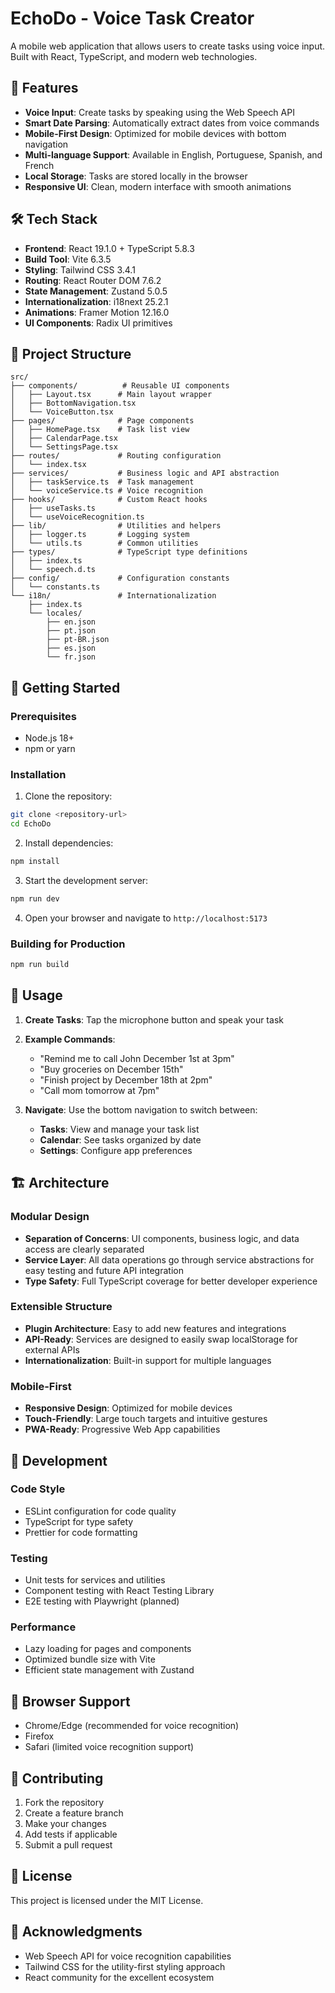 # EchoDo - Voice Task Creator

A mobile web application that allows users to create tasks using voice input. Built with React, TypeScript, and modern web technologies.

## 🚀 Features

- **Voice Input**: Create tasks by speaking using the Web Speech API
- **Smart Date Parsing**: Automatically extract dates from voice commands
- **Mobile-First Design**: Optimized for mobile devices with bottom navigation
- **Multi-language Support**: Available in English, Portuguese, Spanish, and French
- **Local Storage**: Tasks are stored locally in the browser
- **Responsive UI**: Clean, modern interface with smooth animations

## 🛠 Tech Stack

- **Frontend**: React 19.1.0 + TypeScript 5.8.3
- **Build Tool**: Vite 6.3.5
- **Styling**: Tailwind CSS 3.4.1
- **Routing**: React Router DOM 7.6.2
- **State Management**: Zustand 5.0.5
- **Internationalization**: i18next 25.2.1
- **Animations**: Framer Motion 12.16.0
- **UI Components**: Radix UI primitives

## 📁 Project Structure

```
src/
├── components/          # Reusable UI components
│   ├── Layout.tsx      # Main layout wrapper
│   ├── BottomNavigation.tsx
│   └── VoiceButton.tsx
├── pages/              # Page components
│   ├── HomePage.tsx    # Task list view
│   ├── CalendarPage.tsx
│   └── SettingsPage.tsx
├── routes/             # Routing configuration
│   └── index.tsx
├── services/           # Business logic and API abstraction
│   ├── taskService.ts  # Task management
│   └── voiceService.ts # Voice recognition
├── hooks/              # Custom React hooks
│   ├── useTasks.ts
│   └── useVoiceRecognition.ts
├── lib/                # Utilities and helpers
│   ├── logger.ts       # Logging system
│   └── utils.ts        # Common utilities
├── types/              # TypeScript type definitions
│   ├── index.ts
│   └── speech.d.ts
├── config/             # Configuration constants
│   └── constants.ts
└── i18n/               # Internationalization
    ├── index.ts
    └── locales/
        ├── en.json
        ├── pt.json
        ├── pt-BR.json
        ├── es.json
        └── fr.json
```

## 🚀 Getting Started

### Prerequisites

- Node.js 18+ 
- npm or yarn

### Installation

1. Clone the repository:
```bash
git clone <repository-url>
cd EchoDo
```

2. Install dependencies:
```bash
npm install
```

3. Start the development server:
```bash
npm run dev
```

4. Open your browser and navigate to `http://localhost:5173`

### Building for Production

```bash
npm run build
```

## 🎯 Usage

1. **Create Tasks**: Tap the microphone button and speak your task
2. **Example Commands**:
   - "Remind me to call John December 1st at 3pm"
   - "Buy groceries on December 15th"
   - "Finish project by December 18th at 2pm"
   - "Call mom tomorrow at 7pm"

3. **Navigate**: Use the bottom navigation to switch between:
   - **Tasks**: View and manage your task list
   - **Calendar**: See tasks organized by date
   - **Settings**: Configure app preferences

## 🏗 Architecture

### Modular Design
- **Separation of Concerns**: UI components, business logic, and data access are clearly separated
- **Service Layer**: All data operations go through service abstractions for easy testing and future API integration
- **Type Safety**: Full TypeScript coverage for better developer experience

### Extensible Structure
- **Plugin Architecture**: Easy to add new features and integrations
- **API-Ready**: Services are designed to easily swap localStorage for external APIs
- **Internationalization**: Built-in support for multiple languages

### Mobile-First
- **Responsive Design**: Optimized for mobile devices
- **Touch-Friendly**: Large touch targets and intuitive gestures
- **PWA-Ready**: Progressive Web App capabilities

## 🔧 Development

### Code Style
- ESLint configuration for code quality
- TypeScript for type safety
- Prettier for code formatting

### Testing
- Unit tests for services and utilities
- Component testing with React Testing Library
- E2E testing with Playwright (planned)

### Performance
- Lazy loading for pages and components
- Optimized bundle size with Vite
- Efficient state management with Zustand

## 📱 Browser Support

- Chrome/Edge (recommended for voice recognition)
- Firefox
- Safari (limited voice recognition support)

## 🤝 Contributing

1. Fork the repository
2. Create a feature branch
3. Make your changes
4. Add tests if applicable
5. Submit a pull request

## 📄 License

This project is licensed under the MIT License.

## 🙏 Acknowledgments

- Web Speech API for voice recognition capabilities
- Tailwind CSS for the utility-first styling approach
- React community for the excellent ecosystem
